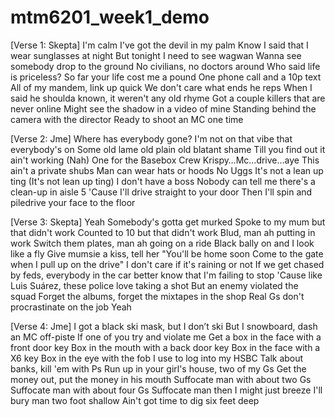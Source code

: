 # mtm6201_week1_demo

[Verse 1: Skepta]
I'm calm
I've got the devil in my palm
Know I said that I wear sunglasses at night
But tonight I need to see wagwan
Wanna see somebody drop to the ground
No civilians, no doctors around
Who said life is priceless? So far your life cost me a pound
One phone call and a 10p text
All of my mandem, link up quick
We don't care what ends he reps
When I said he shoulda known, it weren't any old rhyme
Got a couple killers that are never online
Might see the shadow in a video of mine
Standing behind the camera with the director
Ready to shoot an MC one time

[Verse 2: Jme]
Where has everybody gone?
I'm not on that vibe that everybody's on
Some old lame old plain old blatant shame
Till you find out it ain't working (Nah)
One for the Basebox Crew
Krispy…Mc…drive…aye
This ain't a private shubs
Man can wear hats or hoods
No Uggs
It's not a lean up ting (It's not lean up ting)
I don't have a boss
Nobody can tell me there's a clean-up in aisle 5
'Cause I'll drive straight to your door
Then I'll spin and piledrive your face to the floor

[Verse 3: Skepta]
Yeah
Somebody's gotta get murked
Spoke to my mum but that didn't work
Counted to 10 but that didn't work
Blud, man ah putting in work
Switch them plates, man ah going on a ride
Black bally on and I look like a fly
Give mumsie a kiss, tell her "You'll be home soon
Come to the gate when I pull up on the drive"
I don't care if it's raining or not
If we get chased by feds, everybody in the car better know that I'm failing to stop
'Cause like Luis Suárez, these police love taking a shot
But an enemy violated the squad
Forget the albums, forget the mixtapes in the shop
Real Gs don't procrastinate on the job
Yeah

[Verse 4: Jme]
I got a black ski mask, but I don’t ski
But I snowboard, dash an MC off-piste
If one of you try and violate me
Get a box in the face with a front door key
Box in the mouth with a back door key
Box in the face with a X6 key
Box in the eye with the fob I use to log into my HSBC
Talk about banks, kill 'em with Ps
Run up in your girl's house, two of my Gs
Get the money out, put the money in his mouth
Suffocate man with about two Gs
Suffocate man with about four Gs
Suffocate man then I might just breeze
I'll bury man two foot shallow
Ain't got time to dig six feet deep